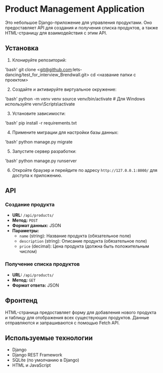# Product Management Application

Это небольшое Django-приложение для управления продуктами. Оно предоставляет API для создания и получения списка продуктов, а также HTML-страницу для взаимодействия с этим API.

## Установка

1. Клонируйте репозиторий:

'bash' 
   git clone <git@github.com:lets-dancing/test_for_interview_Brendwall.git> 
   cd <название папки с проектом>


2. Создайте и активируйте виртуальное окружение:

'bash'
   python -m venv venv 
   source venv/bin/activate  # Для Windows используйте  venv\Scripts\activate


3. Установите зависимости:

'bash'
   pip install -r requirements.txt


4. Примените миграции для настройки базы данных:

'bash' 
   python manage.py migrate


5. Запустите сервер разработки:

'bash' 
   python manage.py runserver


6. Откройте браузер и перейдите по адресу `http://127.0.0.1:8000/` для доступа к приложению.

## API

### Создание продукта

- **URL:** `/api/products/`
- **Метод:** `POST`
- **Формат данных:** JSON
- **Параметры:**
  - `name` (string): Название продукта (обязательное поле)
  - `description` (string): Описание продукта (обязательное поле)
  - `price` (decimal): Цена продукта (должна быть положительным числом)

### Получение списка продуктов

- **URL:** `/api/products/`
- **Метод:** `GET`
- **Формат ответа:** JSON

## Фронтенд

HTML-страница предоставляет форму для добавления нового продукта и таблицу для отображения всех существующих продуктов. Данные отправляются и запрашиваются с помощью Fetch API.

## Используемые технологии

- Django
- Django REST Framework
- SQLite (по умолчанию в Django)
- HTML и JavaScript
